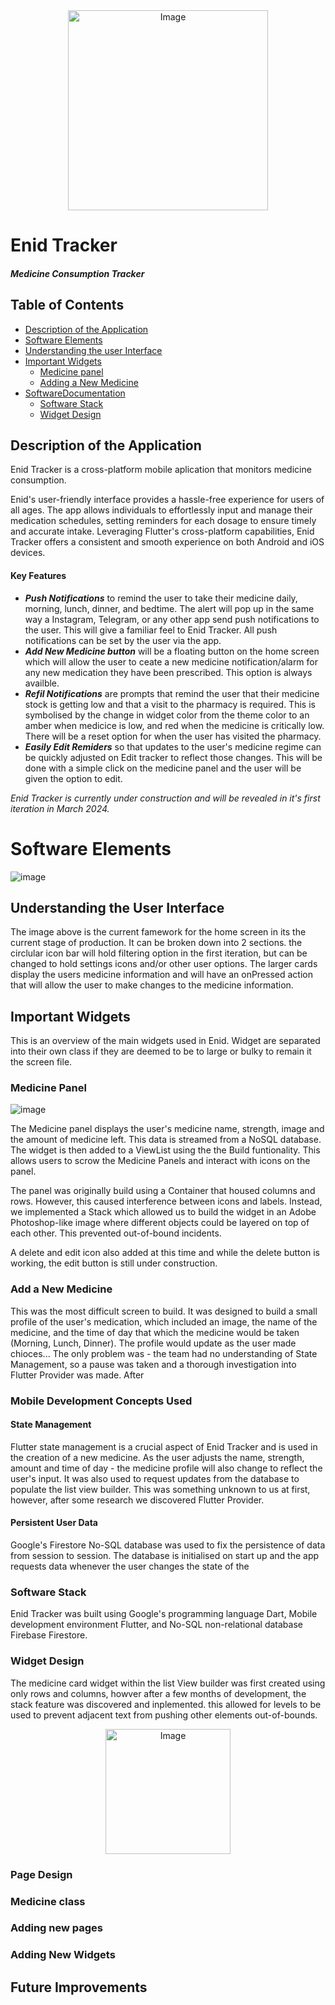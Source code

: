 <div align="center">
<img src="https://github.com/WillowSaysWhat/Enid-Tracker/assets/126318401/479de5a2-732e-4dc0-8c24-e2c7402a7a7a" alt="Image" height="320">
</div>


# Enid Tracker
##### Medicine Consumption Tracker
## Table of Contents 
* [Description of the Application](#description-of-the-application)
* [Software Elements](#software-elements)
* [Understanding the user Interface](#understanding-the-user-interface)
* [Important Widgets](#important-widgets)
  * [Medicine panel](#medicine-panel)
  * [Adding a New Medicine](adding-a-new-medicine)
* [SoftwareDocumentation](#software-documentation)
  * [Software Stack](#software-stack)
  * [Widget Design](#widget-design)
## Description of the Application
Enid Tracker is a cross-platform mobile aplication that monitors medicine consumption.

Enid's user-friendly interface provides a hassle-free experience for users of all ages. The app allows individuals to effortlessly input and manage their medication schedules, setting reminders for each dosage to ensure timely and accurate intake. Leveraging Flutter's cross-platform capabilities, Enid Tracker offers a consistent and smooth experience on both Android and iOS devices.

#### Key Features
* **_Push Notifications_** to remind the user to take their medicine daily, morning, lunch, dinner, and bedtime. The alert will pop up in the same way a Instagram, Telegram, or any other app send push notifications to the user. This will give a familiar feel to Enid Tracker. All push notifications can be set by the user via the app. 
* **_Add New Medicine button_** will be a floating button on the home screen which will allow the user to ceate a new medicine notification/alarm for any new medication they have been prescribed. This option is always availble.
* **_Refil Notifications_** are prompts that remind the user that their medicine stock is getting low and that a visit to the pharmacy is required. This is symbolised by the change in widget color from the theme color to an amber when medicice is low, and red when the medicine is critically low. There will be a reset option for when the user has visited the pharmacy.
* **_Easily Edit Remiders_** so that updates to the user's medicine regime can be quickly adjusted on Edit tracker to reflect those changes. This will be done with a simple click on the medicine panel and the user will be given the option to edit.

_Enid Tracker is currently under construction and will be revealed in it's first iteration in March 2024._

# Software Elements

![image](https://github.com/WillowSaysWhat/Enid-Tracker/assets/126318401/f7ec722b-3418-428f-b868-e69dba35a6f0)


## Understanding the User Interface
The image above is the current famework for the home screen in its the current stage of production. It can be broken down into 2 sections. the circlular icon bar will hold filtering option in the first iteration, but can be changed to hold settings icons and/or other user options. The larger cards display the users medicine information and will have an onPressed action that will allow the user to make changes to the medicine information.
## Important Widgets
This is an overview of the main widgets used in Enid. Widget are separated into their own class if they are deemed to be to large or bulky to remain it the screen file. 
### Medicine Panel
![image](https://github.com/WillowSaysWhat/Enid-Tracker/assets/126318401/b1249396-aebc-457f-934f-ef8cb2f524f0)

The Medicine panel displays the user's medicine name, strength, image and the amount of medicine left. This data is streamed from a NoSQL database. The widget is then added to a ViewList using the the Build funtionality. This allows users to scrow the Medicine Panels and interact with icons on the panel. 

The panel was originally build using a Container that housed columns and rows. However, this caused interference between icons and labels. Instead, we implemented a Stack which allowed us to build the widget in an Adobe Photoshop-like image where different objects could be layered on top of each other. This prevented out-of-bound incidents.

A delete and edit icon also added at this time and while the delete button is working, the edit button is still under construction.

### Add a New Medicine
This was the most difficult screen to build. It was designed to build a small profile of the user's medication, which included an image, the name of the medicine, and the time of day that which the medicine would be taken (Morning, Lunch, Dinner). The profile would update as the user made chioces... The only problem was - the team had no understanding of State Management, so a pause was taken and a thorough investigation into Flutter Provider was made. After
### Mobile Development Concepts Used
<p align="center>
<img src="https://github.com/WillowSaysWhat/Enid-Tracker/assets/126318401/b1bb8ecb-01ee-46ee-8f16-cbf02cf70946" alt="Image" height="300"> </p>

#### State Management
Flutter state management is a crucial aspect of Enid Tracker and is used in the creation of a new medicine. As the user adjusts the name, strength, amount and time of day - the medicine profile will also change to reflect the user's input. It was also used to request updates from the database to populate the list view builder. 
This was something unknown to us at first, however, after some research we discovered Flutter Provider.  

#### Persistent User Data
Google's Firestore No-SQL database was used to fix the persistence of data from session to session. The database is initialised on start up and the app requests data whenever the user changes the state of the 

### Software Stack
Enid Tracker was built using Google's programming language Dart, Mobile development environment Flutter, and No-SQL non-relational database Firebase Firestore.
### Widget Design
The medicine card widget within the list View builder was first created using only rows and columns, howver after a few months of development, the stack feature was discovered and inplemented. this allowed for levels to be used to prevent adjacent text from pushing other elements out-of-bounds. 
<div align="center">
<img src="https://github.com/WillowSaysWhat/Enid-Tracker/assets/126318401/73e30ba2-ecd3-466c-a200-9901fb6db770" alt="Image" height="200">
</div>


### Page Design
### Medicine class
### Adding new pages
### Adding New Widgets

## Future Improvements


